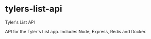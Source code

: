 # tylers-list-api
Tyler's List API

API for the Tyler's List app.  Includes Node, Express, Redis and Docker.